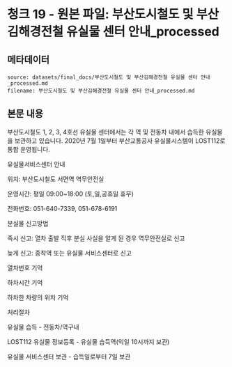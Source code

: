 # 청크 19 - 원본 파일: 부산도시철도 및 부산김해경전철 유실물 센터 안내_processed

## 메타데이터

```
source: datasets/final_docs/부산도시철도 및 부산김해경전철 유실물 센터 안내_processed.md
filename: 부산도시철도 및 부산김해경전철 유실물 센터 안내_processed.md
```

## 본문 내용

부산도시철도 1, 2, 3, 4호선 유실물 센터에서는 각 역 및 전동차 내에서 습득한 유실물을 보관하고 있습니다. 2020년 7월 1일부터 부산교통공사 유실물시스템이 LOST112로 통합 운영됩니다.

유실물서비스센터 안내

위치: 부산도시철도 서면역 역무안전실

운영시간: 평일 09:00~18:00 (토,일,공휴일 휴무)

전화번호: 051-640-7339, 051-678-6191

분실물 신고방법

즉시 신고: 열차 출발 직후 분실 사실을 알게 된 경우 역무안전실로 신고

늦게 신고: 종착역 또는 유실물 서비스센터로 신고

열차번호 기억

하차시간 기억

하차한 차량의 위치 기억

처리절차

유실물 습득 - 전동차/역구내

LOST112 유실물 정보등록 - 유실물 습득역(익일 10시까지 보관)

유실물 서비스센터 보관 - 습득일로부터 7일 보관
